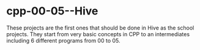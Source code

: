 # cpp-00-05--Hive
These projects are the first ones that should be done in Hive as the school projects. They start from very basic concepts in CPP to an intermediates including 6 different programs from 00 to 05.
